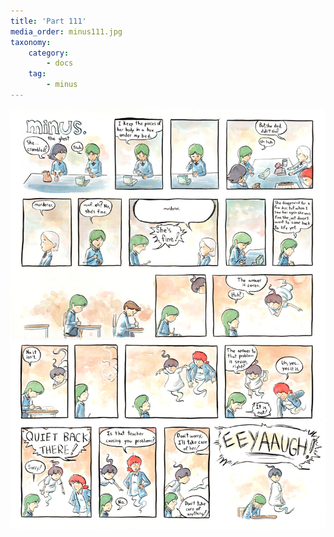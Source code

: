 ```yaml
---
title: 'Part 111'
media_order: minus111.jpg
taxonomy:
    category:
        - docs
    tag:
        - minus
---
```


![](minus111.jpg)